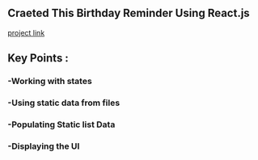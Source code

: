 ## Craeted This Birthday Reminder Using React.js

[project link](https://uidesigndaily.com/posts/sketch-birthdays-list-card-widget-day-1042)

## Key Points :

### -Working with states

### -Using static data from files

### -Populating Static list Data

### -Displaying the UI
